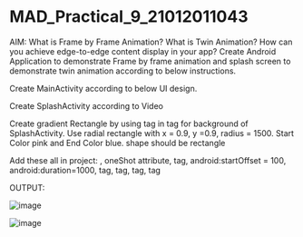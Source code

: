 # MAD_Practical_9_21012011043

AIM: What is Frame by Frame Animation? What is Twin Animation? How can you achieve edge-to-edge content display in your app?  Create Android Application to demonstrate Frame by frame animation and splash screen to demonstrate twin animation according to below instructions.

Create MainActivity according to below UI design.

Create SplashActivity according to Video

Create gradient Rectangle by using <gradient> tag in <shape> tag for background of SplashActivity. Use radial rectangle with x = 0.9, y =0.9, radius = 1500. Start Color pink and End Color blue. shape should be rectangle

Add these all in project: <animation-list>, oneShot attribute, <set> tag, android:startOffset = 100, android:duration=1000, <scale> tag, <translate> tag, <rotate> tag, <alpha> tag

OUTPUT:


![image](https://github.com/LadvaVishal/MAD_Practical_9_21012011043/assets/113240232/ce50e724-7835-4842-8405-12db80701c0a)


![image](https://github.com/LadvaVishal/MAD_Practical_9_21012011043/assets/113240232/6340a49b-8049-41d0-96cc-7f1109a96666)

